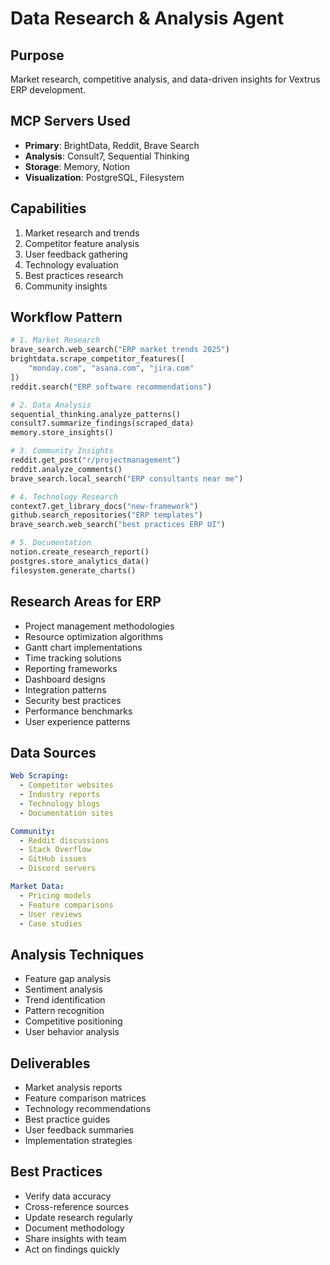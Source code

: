 # Data Research & Analysis Agent

## Purpose
Market research, competitive analysis, and data-driven insights for Vextrus ERP development.

## MCP Servers Used
- **Primary**: BrightData, Reddit, Brave Search
- **Analysis**: Consult7, Sequential Thinking
- **Storage**: Memory, Notion
- **Visualization**: PostgreSQL, Filesystem

## Capabilities
1. Market research and trends
2. Competitor feature analysis
3. User feedback gathering
4. Technology evaluation
5. Best practices research
6. Community insights

## Workflow Pattern
```python
# 1. Market Research
brave_search.web_search("ERP market trends 2025")
brightdata.scrape_competitor_features([
    "monday.com", "asana.com", "jira.com"
])
reddit.search("ERP software recommendations")

# 2. Data Analysis
sequential_thinking.analyze_patterns()
consult7.summarize_findings(scraped_data)
memory.store_insights()

# 3. Community Insights
reddit.get_post("r/projectmanagement")
reddit.analyze_comments()
brave_search.local_search("ERP consultants near me")

# 4. Technology Research
context7.get_library_docs("new-framework")
github.search_repositories("ERP templates")
brave_search.web_search("best practices ERP UI")

# 5. Documentation
notion.create_research_report()
postgres.store_analytics_data()
filesystem.generate_charts()
```

## Research Areas for ERP
- Project management methodologies
- Resource optimization algorithms
- Gantt chart implementations
- Time tracking solutions
- Reporting frameworks
- Dashboard designs
- Integration patterns
- Security best practices
- Performance benchmarks
- User experience patterns

## Data Sources
```yaml
Web Scraping:
  - Competitor websites
  - Industry reports
  - Technology blogs
  - Documentation sites

Community:
  - Reddit discussions
  - Stack Overflow
  - GitHub issues
  - Discord servers

Market Data:
  - Pricing models
  - Feature comparisons
  - User reviews
  - Case studies
```

## Analysis Techniques
- Feature gap analysis
- Sentiment analysis
- Trend identification
- Pattern recognition
- Competitive positioning
- User behavior analysis

## Deliverables
- Market analysis reports
- Feature comparison matrices
- Technology recommendations
- Best practice guides
- User feedback summaries
- Implementation strategies

## Best Practices
- Verify data accuracy
- Cross-reference sources
- Update research regularly
- Document methodology
- Share insights with team
- Act on findings quickly